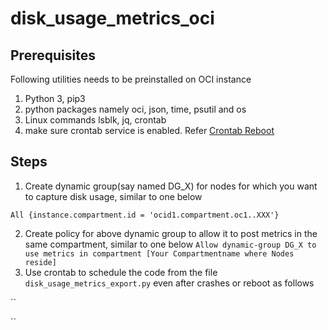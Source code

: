 
# disk_usage_metrics_oci

## Prerequisites
Following utilities needs to be preinstalled on OCI instance
 1. Python 3, pip3
 2. python packages namely oci, json, time, psutil and os
 3. Linux commands lsblk, jq, crontab 
 4. make sure crontab service is enabled. Refer [Crontab Reboot](https://phoenixnap.com/kb/crontab-reboot)
 
## Steps
 1. Create dynamic group(say named DG_X) for nodes for which you want to capture disk usage, similar to one below
 
   ``
           All {instance.compartment.id = 'ocid1.compartment.oc1..XXX'}
   ``

 2.  Create policy for above dynamic group to allow it to post metrics in the same compartment, similar to one below
   ``
   Allow dynamic-group DG_X to use metrics in compartment [Your Compartmentname where Nodes reside]
   ``
3. Use crontab to schedule the code from the file `disk_usage_metrics_export.py` even after crashes or reboot as follows

  ``

  ``





 
 
 
